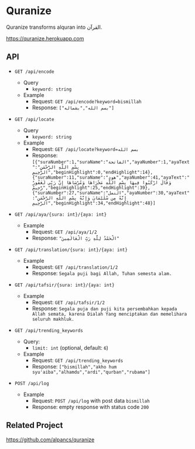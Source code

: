 # Quranize

Quranize transforms alquran into القرآن.

https://quranize.herokuapp.com

## API

- `GET /api/encode`
  - Query
    - `keyword: string`
  - Example
    - Request: `GET /api/encode?keyword=bismillah`
    - Response: `["بسم الله","بشماله"]`

- `GET /api/locate`
  - Query
    - `keyword: string`
  - Example
    - Request: `GET /api/locate?keyword=بسم الله`
    - Response: `[{"suraNumber":1,"suraName":"الفاتحة","ayaNumber":1,"ayaText":"بِسْمِ اللَّهِ الرَّحْمَنِ الرَّحِيمِ","beginHighlight":0,"endHighlight":14},{"suraNumber":11,"suraName":"هود","ayaNumber":41,"ayaText":"وَقَالَ ارْكَبُوا فِيهَا بِسْمِ اللَّهِ مَجْرَاهَا وَمُرْسَاهَا إِنَّ رَبِّي لَغَفُورٌ رَّحِيمٌ","beginHighlight":25,"endHighlight":39},{"suraNumber":27,"suraName":"النمل","ayaNumber":30,"ayaText":"إِنَّهُ مِن سُلَيْمَانَ وَإِنَّهُ بِسْمِ اللَّهِ الرَّحْمَنِ الرَّحِيمِ","beginHighlight":34,"endHighlight":48}]`

- `GET /api/aya/{sura: int}/{aya: int}`
  - Example
    - Request: `GET /api/aya/1/2`
    - Response: `"الْحَمْدُ لِلَّهِ رَبِّ الْعَالَمِينَ"`

- `GET /api/translation/{sura: int}/{aya: int}`
  - Example
    - Request: `GET /api/translation/1/2`
    - Response: `Segala puji bagi Allah, Tuhan semesta alam.`

- `GET /api/tafsir/{sura: int}/{aya: int}`
  - Example
    - Request: `GET /api/tafsir/1/2`
    - Response: `Segala puja dan puji kita persembahkan kepada Allah semata, karena Dialah Yang menciptakan dan memelihara seluruh makhluk.`

- `GET /api/trending_keywords`
  - Query:
    - `limit: int` (optional, default: `6`)
  - Example
    - Request: `GET /api/trending_keywords`
    - Response: `["bismillah","akho hum syu'aiba","alhamdu","ardi","qurban","rubama"]`

- `POST /api/log`
  - Example
    - Request: `POST /api/log` with post data `bismillah`
    - Response: empty response with status code `200`

## Related Project

https://github.com/alpancs/quranize
